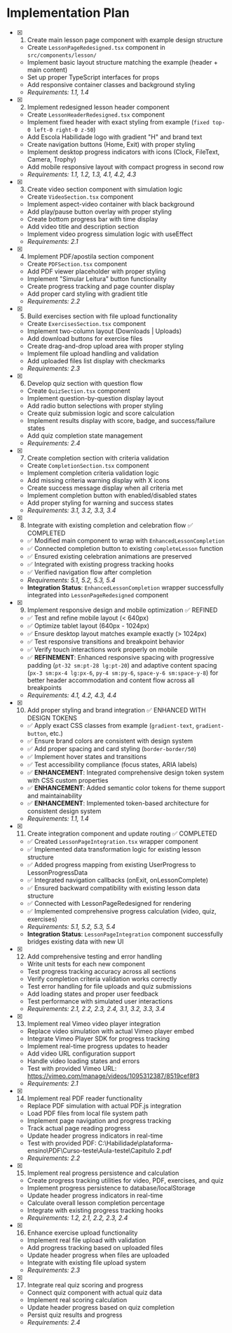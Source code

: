 # Implementation Plan

- [x] 1. Create main lesson page component with example design structure






  - Create `LessonPageRedesigned.tsx` component in `src/components/lesson/`
  - Implement basic layout structure matching the example (header + main content)
  - Set up proper TypeScript interfaces for props
  - Add responsive container classes and background styling
  - _Requirements: 1.1, 1.4_

- [x] 2. Implement redesigned lesson header component






  - Create `LessonHeaderRedesigned.tsx` component
  - Implement fixed header with exact styling from example (`fixed top-0 left-0 right-0 z-50`)
  - Add Escola Habilidade logo with gradient "H" and brand text
  - Create navigation buttons (Home, Exit) with proper styling
  - Implement desktop progress indicators with icons (Clock, FileText, Camera, Trophy)
  - Add mobile responsive layout with compact progress in second row
  - _Requirements: 1.1, 1.2, 1.3, 4.1, 4.2, 4.3_

- [x] 3. Create video section component with simulation logic






  - Create `VideoSection.tsx` component
  - Implement aspect-video container with black background
  - Add play/pause button overlay with proper styling
  - Create bottom progress bar with time display
  - Add video title and description section
  - Implement video progress simulation logic with useEffect
  - _Requirements: 2.1_

- [x] 4. Implement PDF/apostila section component






  - Create `PDFSection.tsx` component  
  - Add PDF viewer placeholder with proper styling
  - Implement "Simular Leitura" button functionality
  - Create progress tracking and page counter display
  - Add proper card styling with gradient title
  - _Requirements: 2.2_

- [x] 5. Build exercises section with file upload functionality





  - Create `ExercisesSection.tsx` component
  - Implement two-column layout (Downloads | Uploads)
  - Add download buttons for exercise files
  - Create drag-and-drop upload area with proper styling
  - Implement file upload handling and validation
  - Add uploaded files list display with checkmarks
  - _Requirements: 2.3_

- [x] 6. Develop quiz section with question flow








  - Create `QuizSection.tsx` component
  - Implement question-by-question display layout
  - Add radio button selections with proper styling
  - Create quiz submission logic and score calculation
  - Implement results display with score, badge, and success/failure states
  - Add quiz completion state management
  - _Requirements: 2.4_

- [x] 7. Create completion section with criteria validation








  - Create `CompletionSection.tsx` component
  - Implement completion criteria validation logic
  - Add missing criteria warning display with X icons
  - Create success message display when all criteria met
  - Implement completion button with enabled/disabled states
  - Add proper styling for warning and success states
  - _Requirements: 3.1, 3.2, 3.3, 3.4_

- [x] 8. Integrate with existing completion and celebration flow ✅ COMPLETED
  - ✅ Modified main component to wrap with `EnhancedLessonCompletion`
  - ✅ Connected completion button to existing `completeLesson` function
  - ✅ Ensured existing celebration animations are preserved
  - ✅ Integrated with existing progress tracking hooks
  - ✅ Verified navigation flow after completion
  - _Requirements: 5.1, 5.2, 5.3, 5.4_
  - **Integration Status**: `EnhancedLessonCompletion` wrapper successfully integrated into `LessonPageRedesigned` component

- [x] 9. Implement responsive design and mobile optimization ✅ REFINED
  - ✅ Test and refine mobile layout (< 640px)
  - ✅ Optimize tablet layout (640px - 1024px)  
  - ✅ Ensure desktop layout matches example exactly (> 1024px)
  - ✅ Test responsive transitions and breakpoint behavior
  - ✅ Verify touch interactions work properly on mobile
  - ✅ **REFINEMENT**: Enhanced responsive spacing with progressive padding (`pt-32 sm:pt-28 lg:pt-20`) and adaptive content spacing (`px-3 sm:px-4 lg:px-6`, `py-4 sm:py-6`, `space-y-6 sm:space-y-8`) for better header accommodation and content flow across all breakpoints
  - _Requirements: 4.1, 4.2, 4.3, 4.4_

- [x] 10. Add proper styling and brand integration ✅ ENHANCED WITH DESIGN TOKENS
  - ✅ Apply exact CSS classes from example (`gradient-text`, `gradient-button`, etc.)
  - ✅ Ensure brand colors are consistent with design system
  - ✅ Add proper spacing and card styling (`border-border/50`)
  - ✅ Implement hover states and transitions
  - ✅ Test accessibility compliance (focus states, ARIA labels)
  - ✅ **ENHANCEMENT**: Integrated comprehensive design token system with CSS custom properties
  - ✅ **ENHANCEMENT**: Added semantic color tokens for theme support and maintainability
  - ✅ **ENHANCEMENT**: Implemented token-based architecture for consistent design system
  - _Requirements: 1.1, 1.4_

- [x] 11. Create integration component and update routing ✅ COMPLETED
  - ✅ Created `LessonPageIntegration.tsx` wrapper component
  - ✅ Implemented data transformation logic for existing lesson structure
  - ✅ Added progress mapping from existing UserProgress to LessonProgressData
  - ✅ Integrated navigation callbacks (onExit, onLessonComplete)
  - ✅ Ensured backward compatibility with existing lesson data structure
  - ✅ Connected with LessonPageRedesigned for rendering
  - ✅ Implemented comprehensive progress calculation (video, quiz, exercises)
  - _Requirements: 5.1, 5.2, 5.3, 5.4_
  - **Integration Status**: `LessonPageIntegration` component successfully bridges existing data with new UI

- [x] 12. Add comprehensive testing and error handling



  - Write unit tests for each new component
  - Test progress tracking accuracy across all sections
  - Verify completion criteria validation works correctly
  - Test error handling for file uploads and quiz submissions
  - Add loading states and proper user feedback
  - Test performance with simulated user interactions
  - _Requirements: 2.1, 2.2, 2.3, 2.4, 3.1, 3.2, 3.3, 3.4_

- [x] 13. Implement real Vimeo video player integration
  - Replace video simulation with actual Vimeo player embed
  - Integrate Vimeo Player SDK for progress tracking
  - Implement real-time progress updates to header
  - Add video URL configuration support
  - Handle video loading states and errors
  - Test with provided Vimeo URL: https://vimeo.com/manage/videos/1095312387/8519cef8f3
  - _Requirements: 2.1_

- [x] 14. Implement real PDF reader functionality
  - Replace PDF simulation with actual PDF.js integration
  - Load PDF files from local file system path
  - Implement page navigation and progress tracking
  - Track actual page reading progress
  - Update header progress indicators in real-time
  - Test with provided PDF: C:\Habilidade\plataforma-ensino\PDF\Curso-teste\Aula-teste\Capitulo 2.pdf
  - _Requirements: 2.2_

- [x] 15. Implement real progress persistence and calculation
  - Create progress tracking utilities for video, PDF, exercises, and quiz
  - Implement progress persistence to database/localStorage
  - Update header progress indicators in real-time
  - Calculate overall lesson completion percentage
  - Integrate with existing progress tracking hooks
  - _Requirements: 1.2, 2.1, 2.2, 2.3, 2.4_

- [x] 16. Enhance exercise upload functionality
  - Implement real file upload with validation
  - Add progress tracking based on uploaded files
  - Update header progress when files are uploaded
  - Integrate with existing file upload system
  - _Requirements: 2.3_

- [x] 17. Integrate real quiz scoring and progress
  - Connect quiz component with actual quiz data
  - Implement real scoring calculation
  - Update header progress based on quiz completion
  - Persist quiz results and progress
  - _Requirements: 2.4_